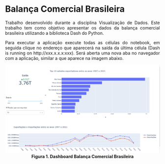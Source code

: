 # Balança Comercial Brasileira 
<p align="justify">
Trabalho desenvolvido durante a disciplina Visualização de Dados. Este trabalho tem como objetivo apresentar os dados da balança comercial brasileira utilizando a biblioteca Dash do Python.
</p>

<p align="justify">
Para executar a aplicação execute todas as células do notebook, em seguida clique no endereço que aparecerá na saída da última célula (Dash is running on http://xxx.x.x.x:xxx). Será aberta uma nova aba no navegador com a aplicação, similar a que aparece na imagem abaixo.
 
</p>

<p align="center">
 <img  src="https://raw.githubusercontent.com/mendesrafael2/Balanca_Comercial/main/dashboard.PNG">
 <br> <b>Figura 1. Dashboard Balança Comercial Brasileira</b>
</p>
